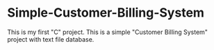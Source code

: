 # Simple-Customer-Billing-System
This is my first "C" project.
This is a simple "Customer Billing System" project with text file database.
